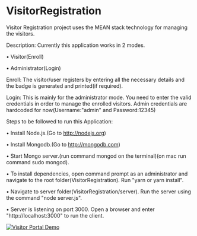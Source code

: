 # VisitorRegistration
Visitor Registration project uses the MEAN stack technology for managing the visitors.

Description:
Currently this application works in 2 modes. 

• Visitor(Enroll)

• Administrator(Login)

Enroll: The visitor/user registers by entering all the necessary details and the badge is generated and printed(if required).

Login: This is mainly for the administrator mode. You need to enter the valid credentials in order to manage the enrolled visitors. Admin credentials are hardcoded for now(Username:"admin" and Password:12345)

Steps to be followed to run this Application:

• Install Node.js.(Go to http://nodejs.org)

• Install Mongodb.(Go to http://mongodb.com)

• Start Mongo server.(run command mongod on the terminal)(on mac run command sudo mongod).

• To install dependencies, open command prompt as an administrator and navigate to the root folder(VisitorRegistration). Run "yarn or yarn install".

• Navigate to server folder(VisitorRegistration/server). Run the server using the command "node server.js".

• Server is listening on port 3000. Open a browser and enter "http://localhost:3000" to run the client.

[![Visitor Portal Demo](https://i9.ytimg.com/vi_webp/qoIQs76nt9k/hqdefault.webp?sqp=CNSThuQF&rs=AOn4CLD6HvzYCLkQg3gZ8jpbKUgoktolGg)](https://www.youtube.com/watch?v=qoIQs76nt9k&t=2s "Visitor Portal Demo")
